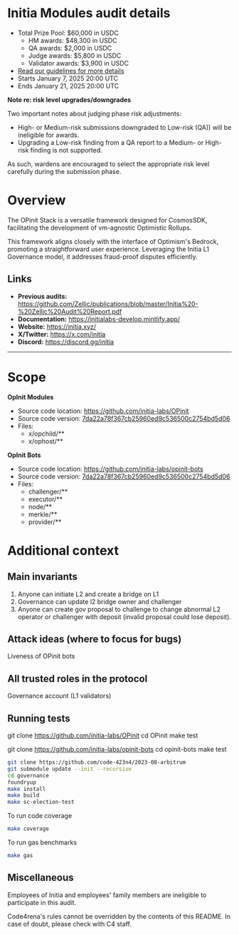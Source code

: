 # Initia Modules audit details
- Total Prize Pool: $60,000 in USDC
  - HM awards: $48,300 in USDC
  - QA awards: $2,000 in USDC
  - Judge awards: $5,800 in USDC
  - Validator awards: $3,900 in USDC
- [Read our guidelines for more details](https://docs.code4rena.com/roles/wardens)
- Starts January 7, 2025 20:00 UTC
- Ends January 21, 2025 20:00 UTC

**Note re: risk level upgrades/downgrades**

Two important notes about judging phase risk adjustments: 
- High- or Medium-risk submissions downgraded to Low-risk (QA)) will be ineligible for awards.
- Upgrading a Low-risk finding from a QA report to a Medium- or High-risk finding is not supported.

As such, wardens are encouraged to select the appropriate risk level carefully during the submission phase.

# Overview

The OPinit Stack is a versatile framework designed for CosmosSDK, facilitating the development of vm-agnostic Optimistic Rollups. 

This framework aligns closely with the interface of Optimism's Bedrock, promoting a straightforward user experience. Leveraging the Initia L1 Governance model, it addresses fraud-proof disputes efficiently.

## Links

- **Previous audits:**  https://github.com/Zellic/publications/blob/master/Initia%20-%20Zellic%20Audit%20Report.pdf
- **Documentation:** https://initialabs-develop.mintlify.app/
- **Website:** https://initia.xyz/
- **X/Twitter:** https://x.com/initia
- **Discord:** https://discord.gg/initia

---

# Scope

**OpInit Modules**
- Source code location: https://github.com/initia-labs/OPinit
- Source code version: [7da22a78f367cb25960ed9c536500c2754bd5d06](https://github.com/initia-labs/OPinit/commit/7da22a78f367cb25960ed9c536500c2754bd5d06)
- Files:
	- x/opchild/**
	- x/ophost/**

**OpInit Bots**
- Source code location: https://github.com/initia-labs/opinit-bots
- Source code version: [7da22a78f367cb25960ed9c536500c2754bd5d06](https://github.com/initia-labs/OPinit/commit/7da22a78f367cb25960ed9c536500c2754bd5d06)
- Files:
	- challenger/**
	- executor/**
	- node/** 
	- merkle/** 
	- provider/**

# Additional context

## Main invariants

1. Anyone can initiate L2 and create a bridge on L1
2. Governance can update l2 bridge owner and challenger 
3. Anyone can create gov proposal to challenge to change abnormal L2 operator or challenger with deposit (invalid proposal could lose deposit). 

## Attack ideas (where to focus for bugs)

Liveness of OPinit bots

## All trusted roles in the protocol

Governance account (L1 validators)

## Running tests

git clone https://github.com/initia-labs/OPinit
cd OPinit
make test

git clone https://github.com/initia-labs/opinit-bots
cd opinit-bots
make test

```bash
git clone https://github.com/code-423n4/2023-08-arbitrum
git submodule update --init --recursive
cd governance
foundryup
make install
make build
make sc-election-test
```
To run code coverage
```bash
make coverage
```
To run gas benchmarks
```bash
make gas
```

## Miscellaneous
Employees of Initia and employees' family members are ineligible to participate in this audit.

Code4rena's rules cannot be overridden by the contents of this README. In case of doubt, please check with C4 staff.
